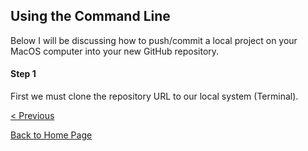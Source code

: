 ## Using the Command Line

Below I will be discussing how to push/commit a local project on your MacOS computer into your new GitHub repository. 

#### Step 1
First we must clone the repository URL to our local system (Terminal).




[< Previous](Repository.md)

[Back to Home Page](README.md)
